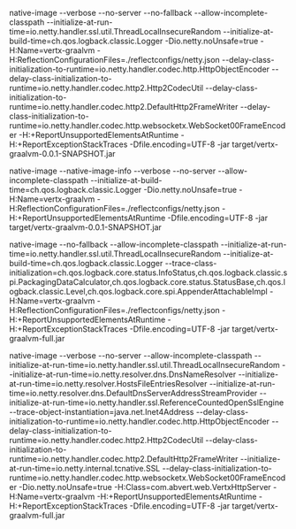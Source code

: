 native-image --verbose --no-server --no-fallback --allow-incomplete-classpath --initialize-at-run-time=io.netty.handler.ssl.util.ThreadLocalInsecureRandom --initialize-at-build-time=ch.qos.logback.classic.Logger -Dio.netty.noUnsafe=true -H:Name=vertx-graalvm -H:ReflectionConfigurationFiles=./reflectconfigs/netty.json --delay-class-initialization-to-runtime=io.netty.handler.codec.http.HttpObjectEncoder --delay-class-initialization-to-runtime=io.netty.handler.codec.http2.Http2CodecUtil --delay-class-initialization-to-runtime=io.netty.handler.codec.http2.DefaultHttp2FrameWriter --delay-class-initialization-to-runtime=io.netty.handler.codec.http.websocketx.WebSocket00FrameEncoder -H:+ReportUnsupportedElementsAtRuntime -H:+ReportExceptionStackTraces -Dfile.encoding=UTF-8 -jar target/vertx-graalvm-0.0.1-SNAPSHOT.jar

native-image --native-image-info --verbose --no-server --allow-incomplete-classpath --initialize-at-build-time=ch.qos.logback.classic.Logger -Dio.netty.noUnsafe=true -H:Name=vertx-graalvm -H:ReflectionConfigurationFiles=./reflectconfigs/netty.json -H:+ReportUnsupportedElementsAtRuntime -Dfile.encoding=UTF-8 -jar target/vertx-graalvm-0.0.1-SNAPSHOT.jar

native-image --no-fallback --allow-incomplete-classpath --initialize-at-run-time=io.netty.handler.ssl.util.ThreadLocalInsecureRandom --initialize-at-build-time=ch.qos.logback.classic.Logger --trace-class-initialization=ch.qos.logback.core.status.InfoStatus,ch.qos.logback.classic.spi.PackagingDataCalculator,ch.qos.logback.core.status.StatusBase,ch.qos.logback.classic.Level,ch.qos.logback.core.spi.AppenderAttachableImpl  -H:Name=vertx-graalvm -H:ReflectionConfigurationFiles=./reflectconfigs/netty.json -H:+ReportUnsupportedElementsAtRuntime -H:+ReportExceptionStackTraces -Dfile.encoding=UTF-8 -jar target/vertx-graalvm-full.jar

native-image --verbose --no-server --allow-incomplete-classpath --initialize-at-run-time=io.netty.handler.ssl.util.ThreadLocalInsecureRandom --initialize-at-run-time=io.netty.resolver.dns.DnsNameResolver --initialize-at-run-time=io.netty.resolver.HostsFileEntriesResolver --initialize-at-run-time=io.netty.resolver.dns.DefaultDnsServerAddressStreamProvider --initialize-at-run-time=io.netty.handler.ssl.ReferenceCountedOpenSslEngine --trace-object-instantiation=java.net.Inet4Address --delay-class-initialization-to-runtime=io.netty.handler.codec.http.HttpObjectEncoder --delay-class-initialization-to-runtime=io.netty.handler.codec.http2.Http2CodecUtil --delay-class-initialization-to-runtime=io.netty.handler.codec.http2.DefaultHttp2FrameWriter  --initialize-at-run-time=io.netty.internal.tcnative.SSL --delay-class-initialization-to-runtime=io.netty.handler.codec.http.websocketx.WebSocket00FrameEncoder  -Dio.netty.noUnsafe=true  -H:Class=com.abvert.web.VertxHttpServer -H:Name=vertx-graalvm -H:+ReportUnsupportedElementsAtRuntime -H:+ReportExceptionStackTraces -Dfile.encoding=UTF-8 -jar target/vertx-graalvm-full.jar

